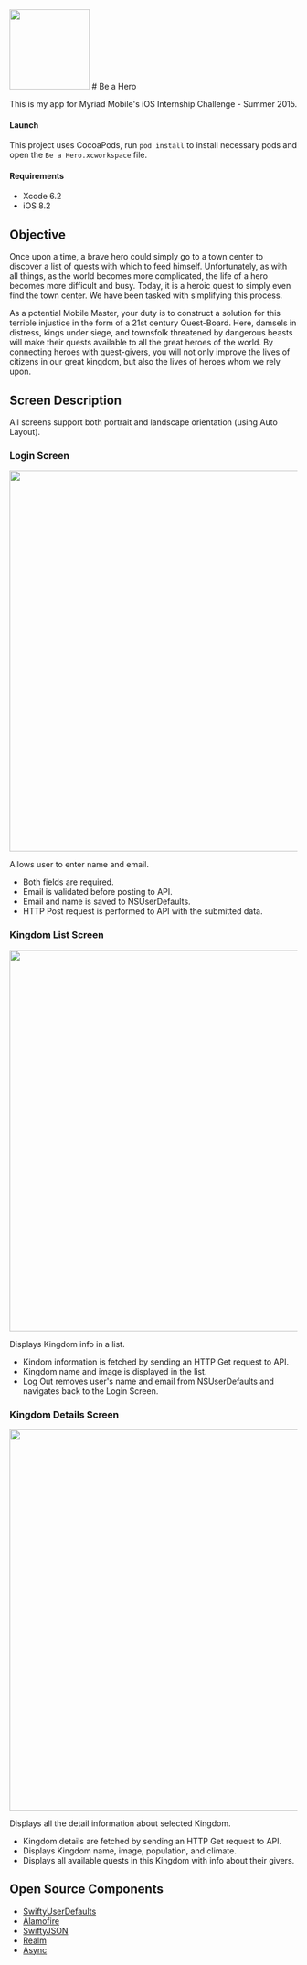 <img src="http://khanov.com/be-a-hero-icon.jpg" width="140">
# Be a Hero

This is my app for Myriad Mobile's iOS Internship Challenge - Summer 2015.

#### Launch

This project uses CocoaPods, run `pod install` to install necessary pods and open the `Be a Hero.xcworkspace` file.

#### Requirements

* Xcode 6.2
* iOS 8.2

## Objective

Once upon a time, a brave hero could simply go to a town center to discover a list of quests with which to feed himself. Unfortunately, as with all things, as the world becomes more complicated, the life of a hero becomes more difficult and busy. Today, it is a heroic quest to simply even find the town center. We have been tasked with simplifying this process.

As a potential Mobile Master, your duty is to construct a solution for this terrible injustice in the form of a 21st century Quest-Board. Here, damsels in distress, kings under siege, and townsfolk threatened by dangerous beasts will make their quests available to all the great heroes of the world. By connecting heroes with quest-givers, you will not only improve the lives of citizens in our great kingdom, but also the lives of heroes whom we rely upon.

## Screen Description

All screens support both portrait and landscape orientation (using Auto Layout).

### Login Screen

<img src="http://khanov.com/login-screen.png" height="667">

Allows user to enter name and email.

* Both fields are required.
* Email is validated before posting to API.
* Email and name is saved to NSUserDefaults.
* HTTP Post request is performed to API with the submitted data.

### Kingdom List Screen

<img src="http://khanov.com/list-screen.png" height="667">

Displays Kingdom info in a list.

* Kindom information is fetched by sending an HTTP Get request to API.
* Kingdom name and image is displayed in the list.
* Log Out removes user's name and email from NSUserDefaults and navigates back to the Login Screen.

### Kingdom Details Screen

<img src="http://khanov.com/details-screen.png" height="667">

Displays all the detail information about selected Kingdom.

* Kingdom details are fetched by sending an HTTP Get request to API.
* Displays Kingdom name, image, population, and climate.
* Displays all available quests in this Kingdom with info about their givers.

## Open Source Components

* [SwiftyUserDefaults](https://github.com/radex/SwiftyUserDefaults)
* [Alamofire](https://github.com/Alamofire/Alamofire)
* [SwiftyJSON](https://github.com/SwiftyJSON/SwiftyJSON)
* [Realm](https://github.com/realm/realm-cocoa)
* [Async](https://github.com/duemunk/Async)
